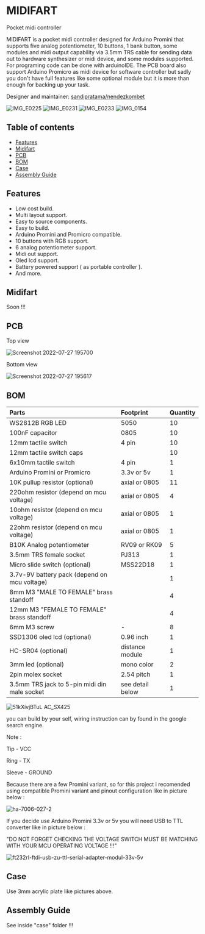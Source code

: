 # MIDIFART
Pocket midi controller

MIDIFART is a pocket midi controller designed for Arduino Promini that supports five analog potentiometer, 10 buttons, 1 bank button, some modules and midi output capability via 3.5mm TRS cable for sending data out to hardware synthesizer or midi device, and some modules supported. For programing code can be done with arduinoIDE. The PCB board also support Arduino Promicro as midi device for software controller but sadly you don't have full features like some optional module but it is more than enough for backing up your task. 

Designer and maintainer: [sandipratama/nendezkombet](https://github.com/nendezkombet) 



![IMG_E0225](https://user-images.githubusercontent.com/82454371/181727217-5c7a5eb6-eed3-4aac-b19c-c6cd6090f2f0.JPG)
![IMG_E0231](https://user-images.githubusercontent.com/82454371/181727261-aae71024-72e2-41a2-b004-442f107a5531.JPG)
![IMG_E0233](https://user-images.githubusercontent.com/82454371/181727273-33d6a100-eff5-4c76-a92e-6eb743b40c56.JPG)
![IMG_0154](https://user-images.githubusercontent.com/82454371/181727372-c23f0387-d0a2-4c00-81cf-646f6761c3d1.JPG)


## Table of contents

- [Features](#features)
- [Midifart](#midifart)
- [PCB](#pcb)
- [BOM](#bom)
- [Case](#case)
- [Assembly Guide](#assembly-guide)


## Features

- Low cost build.
- Multi layout support.
- Easy to source components.
- Easy to build.
- Arduino Promini and Promicro compatible.
- 10 buttons with RGB support.
- 6 analog potentiometer support.
- Midi out support.
- Oled lcd support.
- Battery powered support ( as portable controller ).
- And more.


## Midifart

Soon !!!

## PCB


Top view

![Screenshot 2022-07-27 195700](https://user-images.githubusercontent.com/82454371/181495239-58652e2b-e646-42fb-aef0-bad6bf57d5b6.png)

Bottom view

![Screenshot 2022-07-27 195617](https://user-images.githubusercontent.com/82454371/181495267-caf77521-7837-4921-9a71-fe4b460de04f.png)


## BOM

|Parts|Footprint|Quantity|
|:---|:---|:---|
|WS2812B RGB LED |5050|10|
|100nF capacitor|0805|10|
|12mm tactile switch |4 pin|10|
|12mm tactile switch caps ||10|
|6x10mm tactile switch|4 pin|1|
|Arduino Promini or Promicro |3.3v or 5v|1|
|10K pullup resistor (optional)|axial or 0805|11|     
|220ohm resistor (depend on mcu voltage)|axial or 0805|4| 
|10ohm resistor (depend on mcu voltage)|axial or 0805|1|   
|22ohm resistor (depend on mcu voltage)|axial or 0805|1|   
|B10K Analog potentiometer | RV09 or RK09|5|
|3.5mm TRS female socket |PJ313|1|
|Micro slide switch (optional)|MSS22D18 |1|
|3.7v-9V battery pack (depend on mcu voltage)||1|
|8mm M3 "MALE TO FEMALE" brass standoff||4|
|12mm M3 "FEMALE TO FEMALE" brass standoff||4|
|6mm M3 screw|-|8|
|SSD1306 oled lcd (optional)|0.96 inch|1|   
|HC-SR04 (optional)|distance module |1|     
|3mm led (optional)|mono color|2|     
|2pin molex socket|2.54 pitch|1|
|3.5mm TRS jack to 5-pin midi din male socket|see detail below|1|


![51kXivjBTuL _AC_SX425_](https://user-images.githubusercontent.com/82454371/150636116-4ee8e17d-2fe3-4c75-84c9-792c8be12903.jpg)

you can build by your self, wiring instruction can by found in the google search engine.

Note :

Tip - VCC

Ring - TX

Sleeve - GROUND


Because there are a few Promini variant, so for this project i recomended using compatible Promini variant and pinout configuration like in picture below :

![ha-7006-027-2](https://user-images.githubusercontent.com/82454371/181730032-678429c9-06e7-40b8-9d09-194ea29de846.jpg)

If you decide use Arduino Promini 3.3v or 5v you will need USB to TTL converter like in picture below :

"DO NOT FORGET CHECKING THE VOLTAGE SWITCH MUST BE MATCHING WITH YOUR MCU OPERATING VOLTAGE !!!"

![ft232rl-ftdi-usb-zu-ttl-serial-adapter-modul-33v-5v](https://user-images.githubusercontent.com/82454371/181732610-d8e49c6d-bbf7-47dc-a0cb-466c89548d70.jpg)


## Case

Use 3mm acrylic plate like pictures above.

## Assembly Guide

See inside "case" folder !!!


